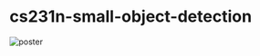 # cs231n-small-object-detection
![poster](https://github.com/derekahuang/cs231n-small-object-detection/blob/master/poster.png)


